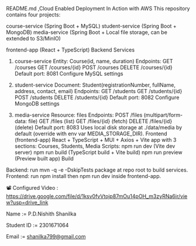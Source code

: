 README.md ,Cloud Enabled Deployment In Action with AWS
This repository contains four projects:

course-service (Spring Boot + MySQL)
student-service (Spring Boot + MongoDB)
media-service (Spring Boot + Local file storage, can be extended to S3/MinIO)

frontend-app (React + TypeScript)
Backend Services

1. course-service
   Entity: Course(id, name, duration)
   Endpoints:
   GET /courses
   GET /courses/{id}
   POST /courses
   DELETE /courses/{id}
   Default port: 8081
   Configure MySQL settings


2. student-service
   Document: Student(registrationNumber, fullName, address, contact, email)
   Endpoints:
   GET /students
   GET /students/{id}
   POST /students
   DELETE /students/{id}
   Default port: 8082
   Configure MongoDB settings


3. media-service
   Resource: files
   Endpoints:
   POST /files (multipart/form-data: file)
   GET /files (list)
   GET /files/{id} (fetch)
   DELETE /files/{id} (delete)
   Default port: 8083
   Uses local disk storage at ./data/media by default (override with env var MEDIA_STORAGE_DIR).
   Frontend (frontend-app)
   React + TypeScript + MUI + Axios + Vite app with 3 sections: Courses, Students, Media
   Scripts:
   npm run dev (Vite dev server)
   npm run build (TypeScript build + Vite build)
   npm run preview (Preview built app)
   Build

Backend: run mvn -q -e -DskipTests package at repo root to build services.
Frontend: run npm install then npm run dev inside frontend-app.

📽️ Configured Video : https://drive.google.com/file/d/1ksv0fvVtojp87mOu14pOH_m3zyRNa6ir/view?usp=drive_link

Name       := P.D.Nishith Shanilka

Student ID := 2301671064

Email      := shanilka799@gmail.com